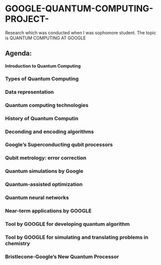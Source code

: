 # GOOGLE-QUANTUM-COMPUTING-PROJECT-

Research which was conducted when I was sophomore student. The topic is QUANTUM COMPUTING AT GOOGLE

## Agenda:
#### Introduction to Quantum Computing
### Types of Quantum Computing
### Data representation 
### Quantum computing technologies
### History of Quantum Computin
### Deconding and encoding algorithms
### Google’s Superconducting qubit processors
### Qubit metrology: error correction
### Quantum simulations by Google
### Quantum-assisted optimization
### Quantum neural networks
### Near-term applications by GOOGLE
### Tool by GOOGLE for developing quantum algorithm
### Tool by GOOGLE for simulating and translating problems in chemistry
### Bristlecone-Google’s New Quantum Processor
